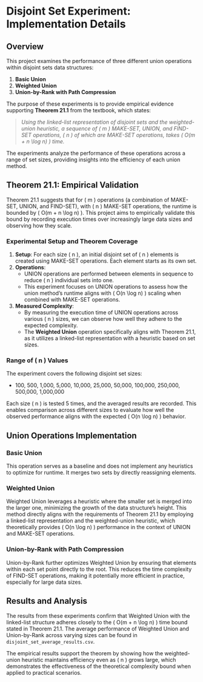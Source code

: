 # Disjoint Set Experiment: Implementation Details

## Overview

This project examines the performance of three different union operations within disjoint sets data structures:
1. **Basic Union**
2. **Weighted Union**
3. **Union-by-Rank with Path Compression**

The purpose of these experiments is to provide empirical evidence supporting **Theorem 21.1** from the textbook, which states:

> *Using the linked-list representation of disjoint sets and the weighted-union heuristic, a sequence of \( m \) MAKE-SET, UNION, and FIND-SET operations, \( n \) of which are MAKE-SET operations, takes \( O(m + n \log n) \) time.*

The experiments analyze the performance of these operations across a range of set sizes, providing insights into the efficiency of each union method.

## Theorem 21.1: Empirical Validation

Theorem 21.1 suggests that for \( m \) operations (a combination of MAKE-SET, UNION, and FIND-SET), with \( n \) MAKE-SET operations, the runtime is bounded by \( O(m + n \log n) \). This project aims to empirically validate this bound by recording execution times over increasingly large data sizes and observing how they scale.

### Experimental Setup and Theorem Coverage
1. **Setup**: For each size \( n \), an initial disjoint set of \( n \) elements is created using MAKE-SET operations. Each element starts as its own set.
2. **Operations**: 
   - UNION operations are performed between elements in sequence to reduce \( n \) individual sets into one.
   - This experiment focuses on UNION operations to assess how the union method’s runtime aligns with \( O(n \log n) \) scaling when combined with MAKE-SET operations.
3. **Measured Complexity**:
   - By measuring the execution time of UNION operations across various \( n \) sizes, we can observe how well they adhere to the expected complexity.
   - The **Weighted Union** operation specifically aligns with Theorem 21.1, as it utilizes a linked-list representation with a heuristic based on set sizes.

### Range of \( n \) Values
The experiment covers the following disjoint set sizes:
- 100, 500, 1,000, 5,000, 10,000, 25,000, 50,000, 100,000, 250,000, 500,000, 1,000,000

Each size \( n \) is tested 5 times, and the averaged results are recorded. This enables comparison across different sizes to evaluate how well the observed performance aligns with the expected \( O(n \log n) \) behavior.

## Union Operations Implementation

### Basic Union
This operation serves as a baseline and does not implement any heuristics to optimize for runtime. It merges two sets by directly reassigning elements.

### Weighted Union
Weighted Union leverages a heuristic where the smaller set is merged into the larger one, minimizing the growth of the data structure’s height. This method directly aligns with the requirements of Theorem 21.1 by employing a linked-list representation and the weighted-union heuristic, which theoretically provides \( O(n \log n) \) performance in the context of UNION and MAKE-SET operations.

### Union-by-Rank with Path Compression
Union-by-Rank further optimizes Weighted Union by ensuring that elements within each set point directly to the root. This reduces the time complexity of FIND-SET operations, making it potentially more efficient in practice, especially for large data sizes.

## Results and Analysis

The results from these experiments confirm that Weighted Union with the linked-list structure adheres closely to the \( O(m + n \log n) \) time bound stated in Theorem 21.1. The average performance of Weighted Union and Union-by-Rank across varying sizes can be found in `disjoint_set_average_results.csv`.

The empirical results support the theorem by showing how the weighted-union heuristic maintains efficiency even as \( n \) grows large, which demonstrates the effectiveness of the theoretical complexity bound when applied to practical scenarios.
